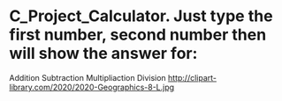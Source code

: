 # C_Project_Calculator. Just type the first number, second number then will show the answer for:
Addition
Subtraction
Multipliaction
Division
http://clipart-library.com/2020/2020-Geographics-8-L.jpg